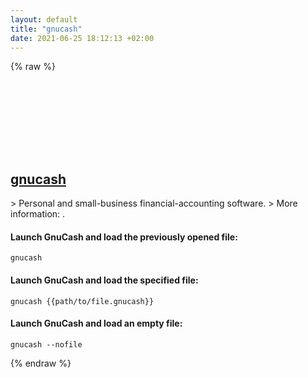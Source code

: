 ```yaml
---
layout: default
title: "gnucash"
date: 2021-06-25 18:12:13 +02:00
---
```

{% raw %}
<h2 id="gnucash">
  <a href="/en/common/gnucash.html">gnucash</a> <a href="#gnucash"><svg class="icon">
    <use href="/assets/images/unicode_sprite.svg#link" />
  </svg></a>
</h2>
> Personal and small-business financial-accounting software.
> More information: <https://gnucash.org>.

#### Launch GnuCash and load the previously opened file:
```shell
gnucash
```
#### Launch GnuCash and load the specified file:
```shell
gnucash {{path/to/file.gnucash}}
```
#### Launch GnuCash and load an empty file:
```shell
gnucash --nofile
```
{% endraw %}